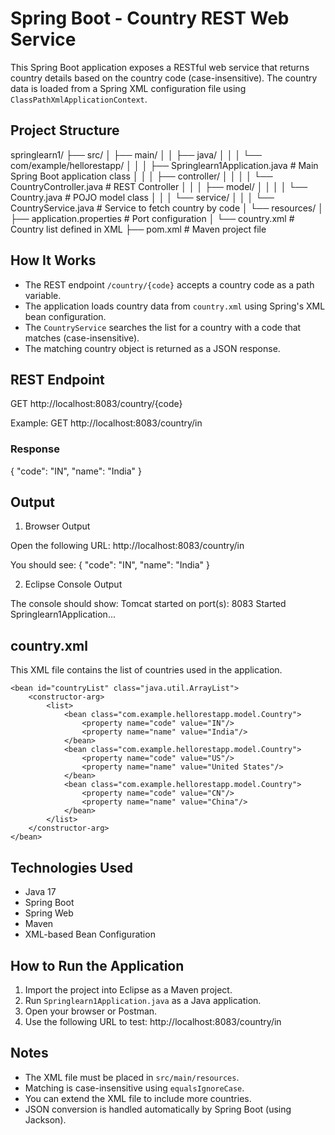 # Spring Boot - Country REST Web Service

This Spring Boot application exposes a RESTful web service that returns country details based on the country code (case-insensitive). The country data is loaded from a Spring XML configuration file using `ClassPathXmlApplicationContext`.

## Project Structure

springlearn1/
├── src/
│   ├── main/
│   │   ├── java/
│   │   │   └── com/example/hellorestapp/
│   │   │       ├── Springlearn1Application.java           # Main Spring Boot application class
│   │   │       ├── controller/
│   │   │       │   └── CountryController.java             # REST Controller
│   │   │       ├── model/
│   │   │       │   └── Country.java                       # POJO model class
│   │   │       └── service/
│   │   │           └── CountryService.java                # Service to fetch country by code
│   └── resources/
│       ├── application.properties                         # Port configuration
│       └── country.xml                                    # Country list defined in XML
├── pom.xml                                                # Maven project file

## How It Works

- The REST endpoint `/country/{code}` accepts a country code as a path variable.
- The application loads country data from `country.xml` using Spring's XML bean configuration.
- The `CountryService` searches the list for a country with a code that matches (case-insensitive).
- The matching country object is returned as a JSON response.

## REST Endpoint

GET http://localhost:8083/country/{code}

Example:
GET http://localhost:8083/country/in

### Response

{
  "code": "IN",
  "name": "India"
}

## Output 

1. Browser Output

Open the following URL:
http://localhost:8083/country/in

You should see:
{
  "code": "IN",
  "name": "India"
}

2. Eclipse Console Output

The console should show:
Tomcat started on port(s): 8083
Started Springlearn1Application...

## country.xml

This XML file contains the list of countries used in the application.

<beans xmlns="http://www.springframework.org/schema/beans"
       xmlns:xsi="http://www.w3.org/2001/XMLSchema-instance"
       xsi:schemaLocation="http://www.springframework.org/schema/beans 
                           http://www.springframework.org/schema/beans/spring-beans.xsd">

    <bean id="countryList" class="java.util.ArrayList">
        <constructor-arg>
            <list>
                <bean class="com.example.hellorestapp.model.Country">
                    <property name="code" value="IN"/>
                    <property name="name" value="India"/>
                </bean>
                <bean class="com.example.hellorestapp.model.Country">
                    <property name="code" value="US"/>
                    <property name="name" value="United States"/>
                </bean>
                <bean class="com.example.hellorestapp.model.Country">
                    <property name="code" value="CN"/>
                    <property name="name" value="China"/>
                </bean>
            </list>
        </constructor-arg>
    </bean>

</beans>

## Technologies Used

- Java 17
- Spring Boot
- Spring Web
- Maven
- XML-based Bean Configuration

## How to Run the Application

1. Import the project into Eclipse as a Maven project.
2. Run `Springlearn1Application.java` as a Java application.
3. Open your browser or Postman.
4. Use the following URL to test:
   http://localhost:8083/country/in

## Notes

- The XML file must be placed in `src/main/resources`.
- Matching is case-insensitive using `equalsIgnoreCase`.
- You can extend the XML file to include more countries.
- JSON conversion is handled automatically by Spring Boot (using Jackson).


